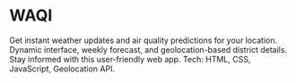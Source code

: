 # WAQI
Get instant weather updates and air quality predictions for your location. Dynamic interface, weekly forecast, and geolocation-based district details. Stay informed with this user-friendly web app.  Tech: HTML, CSS, JavaScript, Geolocation API.

